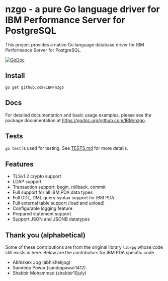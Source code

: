 # nzgo - a pure Go language driver for IBM Performance Server for PostgreSQL
This project provides a native Go language database driver for IBM Performance Server for PostgreSQL.

[![GoDoc](https://godoc.org/github.com/IBM/nzgo?status.svg)](https://godoc.org/github.com/IBM/nzgo)

## Install

`go get github.com/IBM/nzgo`

## Docs

For detailed documentation and basic usage examples, please see the package
documentation at <https://godoc.org/github.com/IBM/nzgo>.

## Tests

`go test` is used for testing.  See [TESTS.md](TESTS.md) for more details.

## Features

* TLSv1.2 crypto support
* LDAP support
* Transaction support: begin, rollback, commit
* Full support for all IBM PDA data types
* Full DDL, DML query syntax support for IBM PDA
* Full external table support (load and unload)
* Configurable logging feature
* Prepared statement support
* Support JSON and JSONB datatypes

## Thank you (alphabetical)

Some of these contributions are from the original library `lib/pq` whose
code still exists in here. Below are the contributors for IBM PDA specific
code.

* Abhiskek Jog (abhishekjog)
* Sandeep Powar (sandippawar1412)
* Shabbir Mohammad (shabbir10july)
